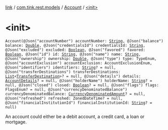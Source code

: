 [link](../../index.md) / [com.tink.rest.models](../index.md) / [Account](index.md) / [&lt;init&gt;](./-init-.md)

# &lt;init&gt;

`Account(@Json("accountNumber") accountNumber: `[`String`](https://kotlinlang.org/api/latest/jvm/stdlib/kotlin/-string/index.html)`, @Json("balance") balance: `[`Double`](https://kotlinlang.org/api/latest/jvm/stdlib/kotlin/-double/index.html)`, @Json("credentialsId") credentialsId: `[`String`](https://kotlinlang.org/api/latest/jvm/stdlib/kotlin/-string/index.html)`, @Json("excluded") excluded: `[`Boolean`](https://kotlinlang.org/api/latest/jvm/stdlib/kotlin/-boolean/index.html)`, @Json("favored") favored: `[`Boolean`](https://kotlinlang.org/api/latest/jvm/stdlib/kotlin/-boolean/index.html)`, @Json("id") id: `[`String`](https://kotlinlang.org/api/latest/jvm/stdlib/kotlin/-string/index.html)`, @Json("name") name: `[`String`](https://kotlinlang.org/api/latest/jvm/stdlib/kotlin/-string/index.html)`, @Json("ownership") ownership: `[`Double`](https://kotlinlang.org/api/latest/jvm/stdlib/kotlin/-double/index.html)`, @Json("type") type: TypeEnum, @Json("accountExclusion") accountExclusion: AccountExclusionEnum, @Json("identifiers") identifiers: `[`String`](https://kotlinlang.org/api/latest/jvm/stdlib/kotlin/-string/index.html)`? = null, @Json("transferDestinations") transferDestinations: `[`List`](https://kotlinlang.org/api/latest/jvm/stdlib/kotlin.collections/-list/index.html)`<`[`TransferDestination`](../-transfer-destination/index.md)`>? = null, @Json("details") details: `[`AccountDetails`](../-account-details/index.md)`? = null, @Json("holderName") holderName: `[`String`](https://kotlinlang.org/api/latest/jvm/stdlib/kotlin/-string/index.html)`? = null, @Json("closed") closed: `[`Boolean`](https://kotlinlang.org/api/latest/jvm/stdlib/kotlin/-boolean/index.html)`? = null, @Json("flags") flags: FlagsEnum? = null, @Json("currencyDenominatedBalance") currencyDenominatedBalance: `[`CurrencyDenominatedAmount`](../-currency-denominated-amount/index.md)`? = null, @Json("refreshed") refreshed: ZonedDateTime? = null, @Json("financialInstitutionId") financialInstitutionId: `[`String`](https://kotlinlang.org/api/latest/jvm/stdlib/kotlin/-string/index.html)`? = null)`

An account could either be a debit account, a credit card, a loan or mortgage.

